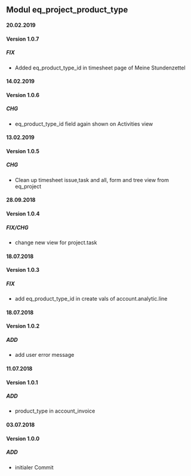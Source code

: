 ## Modul eq_project_product_type

#### 20.02.2019
#### Version 1.0.7
##### FIX
- Added eq_product_type_id in timesheet page of Meine Stundenzettel

#### 14.02.2019
#### Version 1.0.6
##### CHG
- eq_product_type_id field again shown on Activities view

#### 13.02.2019
#### Version 1.0.5
##### CHG
- Clean up timesheet issue,task and all, form and tree view from eq_project

#### 28.09.2018
#### Version 1.0.4
##### FIX/CHG
- change new view for project.task

#### 18.07.2018
#### Version 1.0.3
##### FIX
- add eq_product_type_id in create vals of account.analytic.line

#### 18.07.2018
#### Version 1.0.2
##### ADD
- add user error message

#### 11.07.2018
#### Version 1.0.1
##### ADD
- product_type in account_invoice

#### 03.07.2018
#### Version 1.0.0
##### ADD
- initialer Commit
